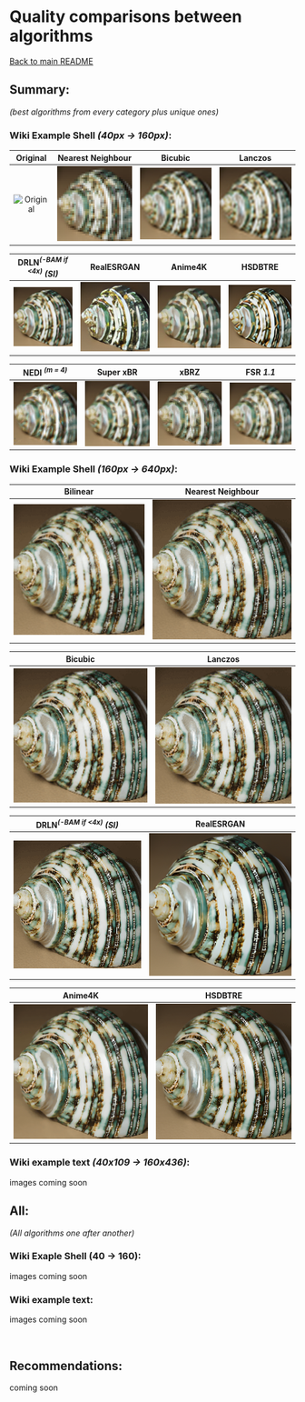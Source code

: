 # Quality comparisons between algorithms

[Back to main README](../../README.md)

## Summary:

*(best algorithms from every category plus unique ones)*

### Wiki Example Shell *(40px -> 160px)*:

|                                                      Original                                                      |                                               Nearest Neighbour                                               |                                              Bicubic                                              |                                               Lanczos                                                |
|:------------------------------------------------------------------------------------------------------------------:|:-------------------------------------------------------------------------------------------------------------:|:-------------------------------------------------------------------------------------------------:|:----------------------------------------------------------------------------------------------------:|
| ![Original](https://upload.wikimedia.org/wikipedia/commons/a/a6/160_by_160_thumbnail_of_%27Green_Sea_Shell%27.png) | ![Nearest Neighbour](../example_images/output/example_shell_40px/CV2_INTER_NEAREST_example_shell_40px_4x.png) | ![Bicubic](../example_images/output/example_shell_40px/CV2_INTER_CUBIC_example_shell_40px_4x.png) | ![Lanczos](../example_images/output/example_shell_40px/CV2_INTER_LANCZOS4_example_shell_40px_4x.png) |


|                         DRLN<sup>*(-BAM if <4x)*</sup> *(SI)*                          |                                           RealESRGAN                                            |                                          Anime4K                                          |                                          HSDBTRE                                          |
|:--------------------------------------------------------------------------------------:|:-----------------------------------------------------------------------------------------------:|:-----------------------------------------------------------------------------------------:|:-----------------------------------------------------------------------------------------:|
| ![DRLN](../example_images/output/example_shell_40px/SI_drln_example_shell_40px_4x.png) | ![RealESRGAN](../example_images/output/example_shell_40px/RealESRGAN_example_shell_40px_4x.png) | ![Anime4K](../example_images/output/example_shell_40px/Anime4K_example_shell_40px_4x.png) | ![HSDBTRE](../example_images/output/example_shell_40px/HSDBTRE_example_shell_40px_4x.png) |


|                              NEDI <sup>*(m = 4)*</sup>                              |                                           Super xBR                                           |                                        xBRZ                                         |                                   FSR *1.1*                                    |
|:-----------------------------------------------------------------------------------:|:---------------------------------------------------------------------------------------------:|:-----------------------------------------------------------------------------------:|:------------------------------------------------------------------------------:|
| ![NEDI](../example_images/output/example_shell_40px/NEDI_example_shell_40px_4x.png) | ![Super xBR](../example_images/output/example_shell_40px/Super_xBR_example_shell_40px_4x.png) | ![xBRZ](../example_images/output/example_shell_40px/xBRZ_example_shell_40px_4x.png) | ![FSR](../example_images/output/example_shell_40px/example_shell_40px_FSR.png) |

### Wiki Example Shell *(160px -> 640px)*:

|                                          Bilinear                                          |                                          Nearest Neighbour                                           |
|:------------------------------------------------------------------------------------------:|:----------------------------------------------------------------------------------------------------:|
| ![Bilinear](../example_images/output/160_Sea_Shell/CV2_INTER_LINEAR_160_Sea_Shell_4x.webp) | ![Nearest Neighbour](../example_images/output/160_Sea_Shell/CV2_INTER_NEAREST_160_Sea_Shell_4x.webp) |

|                                         Bicubic                                          |                                           Lanczos                                           |
|:----------------------------------------------------------------------------------------:|:-------------------------------------------------------------------------------------------:|
| ![Bicubic](../example_images/output/160_Sea_Shell/CV2_INTER_CUBIC_160_Sea_Shell_4x.webp) | ![Lanczos](../example_images/output/160_Sea_Shell/CV2_INTER_LANCZOS4_160_Sea_Shell_4x.webp) |

|                     DRLN<sup>*(-BAM if <4x)*</sup> *(SI)*                     |                                       RealESRGAN                                       |
|:-----------------------------------------------------------------------------:|:--------------------------------------------------------------------------------------:|
| ![DRLN](../example_images/output/160_Sea_Shell/SI_drln_160_Sea_Shell_4x.webp) | ![RealESRGAN](../example_images/output/160_Sea_Shell/RealESRGAN_160_Sea_Shell_4x.webp) |

|                                     Anime4K                                      |                                     HSDBTRE                                      |
|:--------------------------------------------------------------------------------:|:--------------------------------------------------------------------------------:|
| ![Anime4K](../example_images/output/160_Sea_Shell/Anime4K_160_Sea_Shell_4x.webp) | ![HSDBTRE](../example_images/output/160_Sea_Shell/HSDBTRE_160_Sea_Shell_4x.webp) |

### Wiki example text *(40x109 -> 160x436)*:

images coming soon

## All:
*(All algorithms one after another)*

### Wiki Exaple Shell (40 -> 160):

images coming soon

### Wiki example text:

images coming soon

<br>

## Recommendations:

coming soon
